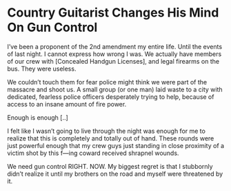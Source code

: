 # Country Guitarist Changes His Mind On Gun Control

I’ve been a proponent of the 2nd amendment my entire life. Until the events of last night. I cannot express how wrong I was. We actually have members of our crew with [Concealed Handgun Licenses], and legal firearms on the bus. They were useless.

We couldn’t touch them for fear police might think we were part of the massacre and shoot us. A small group (or one man) laid waste to a city with dedicated, fearless police officers desperately trying to help, because of access to an insane amount of fire power.

Enough is enough [..]

I felt like I wasn’t going to live through the night was enough for me to realize that this is completely and totally out of hand. These rounds were just powerful enough that my crew guys just standing in close proximity of a victim shot by this f—ing coward received shrapnel wounds.

We need gun control RIGHT. NOW. My biggest regret is that I stubbornly didn’t realize it until my brothers on the road and myself were threatened by it. 














